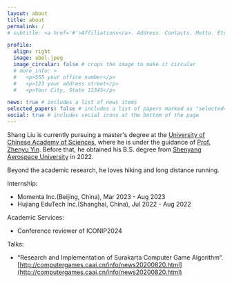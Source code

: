 ```yaml
---
layout: about
title: about
permalink: /
# subtitle: <a href='#'>Affiliations</a>. Address. Contacts. Motto. Etc.

profile:
  align: right
  image: abel.jpeg
  image_circular: false # crops the image to make it circular
  # more_info: >
  #   <p>555 your office number</p>
  #   <p>123 your address street</p>
  #   <p>Your City, State 12345</p>

news: true # includes a list of news items
selected_papers: false # includes a list of papers marked as "selected={true}"
social: true # includes social icons at the bottom of the page
---
```


<!-- Shang Liu is currently pursuing a master's degree at the `University of Chinese Academy of Sciences`, where he is under the guidance of Prof. Zhenyu Yin. Before that, he obtained his B.S. degree from `Shenyang Aerospace University` in 2022. -->


Shang Liu is currently pursuing a master's degree at the [University of Chinese Academy of Sciences](https://www.ucas.ac.cn/), where he is under the guidance of [Prof. Zhenyu Yin](https://people.ucas.ac.cn/~0012420). Before that, he obtained his B.S. degree from [Shenyang Aerospace University](https://www.sau.edu.cn/) in 2022.

Beyond the academic research, he loves hiking and long distance running.

<!-- He is also the Github open-source project contributor of [ccf-deadlines](https://github.com/ccfddl/ccf-deadlines), which is dedicated to provide accurate deadlines for Chinese academic researchers. -->

Internship:

- Momenta Inc.(Beijing, China), Mar 2023 - Aug 2023
- Hujiang EduTech Inc.(Shanghai, China), Jul 2022 - Aug 2022


Academic Services:

- Conference reviewer of ICONIP2024

Talks:

- “Research and Implementation of Surakarta Computer Game Algorithm“. [http://computergames.caai.cn/info/news20200820.html](http://computergames.caai.cn/info/news20200820.html)


<!-- Write your biography here. Tell the world about yourself. Link to your favorite [subreddit](http://reddit.com). You can put a picture in, too. The code is already in, just name your picture `prof_pic.jpg` and put it in the `img/` folder.

Put your address / P.O. box / other info right below your picture. You can also disable any of these elements by editing `profile` property of the YAML header of your `_pages/about.md`. Edit `_bibliography/papers.bib` and Jekyll will render your [publications page](/al-folio/publications/) automatically.

Link to your social media connections, too. This theme is set up to use [Font Awesome icons](https://fontawesome.com/) and [Academicons](https://jpswalsh.github.io/academicons/), like the ones below. Add your Facebook, Twitter, LinkedIn, Google Scholar, or just disable all of them. -->
